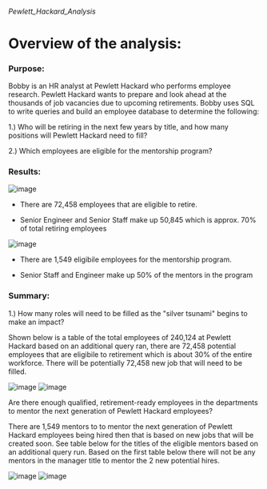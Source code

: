 ###### Pewlett_Hackard_Analysis
# Overview of the analysis:
### Purpose:

Bobby is an HR analyst at Pewlett Hackard who performs employee research. Pewlett Hackard wants to prepare and look ahead at the thousands of job vacancies due to upcoming retirements. Bobby uses SQL to write queries and build an employee database to determine the following:

1.) Who will be retiring in the next few years by title, and how many positions will Pewlett Hackard need to fill?

2.) Which employees are eligible for the mentorship program?


### Results:

![image](https://user-images.githubusercontent.com/93900628/149709979-d9e8d97c-ee36-4f93-8417-79c1600a32b2.png)
- There are 72,458 employees that are eligible to retire.

- Senior Engineer and Senior Staff make up 50,845 which is approx. 70% of total retiring employees


![image](https://user-images.githubusercontent.com/93900628/149710049-90d6bda2-18fe-47c7-86dc-6e1a5d48e625.png)



- There are 1,549 eligibile employees for the mentorship program.

- Senior Staff and Engineer make up 50% of the mentors in the program 


### Summary:

1.) How many roles will need to be filled as the "silver tsunami" begins to make an impact?

Shown below is a table of the total employees of 240,124 at Pewlett Hackard based on an additional query ran, there are 72,458 potential employees that are eligibile to retirement which is about 30% of the entire workforce. There will be potentially 72,458 new job that will need to be filled. 

![image](https://user-images.githubusercontent.com/93900628/149710587-b2a36e82-626f-4942-a058-90a5d1fa3a8d.png)
![image](https://user-images.githubusercontent.com/93900628/149711771-28dc9dcb-faa5-44f3-bb3a-7256fe4bc242.png)


Are there enough qualified, retirement-ready employees in the departments to mentor the next generation of Pewlett Hackard employees?

There are 1,549 mentors to to mentor the next generation of Pewlett Hackard employees being hired then that is based on new jobs that will be created soon. See table below for the titles of the eligible mentors based on an additional query run. Based on the first table below there will not be any mentors in the manager title to mentor the 2 new potential hires. 

![image](https://user-images.githubusercontent.com/93900628/149711843-ab14d6e3-6100-4844-8ae7-776d18be22d2.png)
![image](https://user-images.githubusercontent.com/93900628/149710049-90d6bda2-18fe-47c7-86dc-6e1a5d48e625.png)













